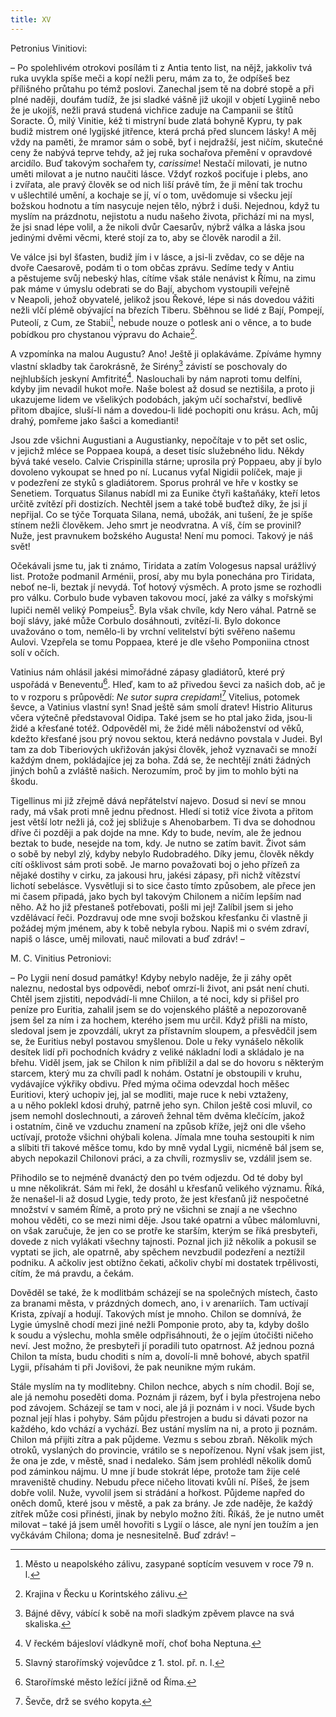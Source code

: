 ```yaml
---
title: XV
---
```


Petronius Vinitiovi:

– Po spolehlivém otrokovi posílám ti z Antia tento list, na nějž, jakkoliv tvá ruka uvykla spíše meči a kopí nežli peru, mám za to, že odpíšeš bez přílišného průtahu po témž poslovi. Zanechal jsem tě na dobré stopě a při plné naději, doufám tudíž, že jsi sladké vášně již ukojil v objetí Lygiině nebo že je ukojíš, nežli pravá studená vichřice zaduje na Campanii se štítů Soracte. Ó, milý Vinitie, kéž ti mistryní bude zlatá bohyně Kypru, ty pak budiž mistrem oné lygijské jitřence, která prchá před sluncem lásky! A měj vždy na paměti, že mramor sám o sobě, byť i nejdražší, jest ničím, skutečné ceny že nabývá teprve tehdy, až jej ruka sochařova přemění v opravdové arcidílo. Buď takovým sochařem ty, _carissime_! Nestačí milovati, je nutno uměti milovat a je nutno naučiti lásce. Vždyť rozkoš pociťuje i plebs, ano i zvířata, ale pravý člověk se od nich liší právě tím, že ji mění tak trochu v ušlechtilé umění, a kochaje se jí, ví o tom, uvědomuje si všecku její božskou hodnotu a tím nasycuje nejen tělo, nýbrž i duši. Nejednou, když tu myslím na prázdnotu, nejistotu a nudu našeho života, přichází mi na mysl, že jsi snad lépe volil, a že nikoli dvůr Caesarův, nýbrž válka a láska jsou jedinými dvěmi věcmi, které stojí za to, aby se člověk narodil a žil.

Ve válce jsi byl šťasten, budiž jím i v lásce, a jsi-li zvědav, co se děje na dvoře Caesarově, podám ti o tom občas zprávu. Sedíme tedy v Antiu a pěstujeme svůj nebeský hlas, cítíme však stále nenávist k Římu, na zimu pak máme v úmyslu odebrati se do Bají, abychom vystoupili veřejně v Neapoli, jehož obyvatelé, jelikož jsou Řekové, lépe si nás dovedou vážiti nežli vlčí plémě obývající na březích Tiberu. Sběhnou se lidé z Bají, Pompejí, Puteolí, z Cum, ze Stabií[^264], nebude nouze o potlesk ani o věnce, a to bude pobídkou pro chystanou výpravu do Achaie[^265].

A vzpomínka na malou Augustu? Ano! Ještě ji oplakáváme. Zpíváme hymny vlastní skladby tak čarokrásně, že Sirény[^266] závistí se poschovaly do nejhlubších jeskyní Amfitrité[^267]. Naslouchali by nám naproti tomu delfíni, kdyby jim nevadil hukot moře. Naše bolest až dosud se neztišila, a proto ji ukazujeme lidem ve všelikých podobách, jakým učí sochařství, bedlivě přitom dbajíce, sluší-li nám a dovedou-li lidé pochopiti onu krásu. Ach, můj drahý, pomřeme jako šašci a komedianti!

Jsou zde všichni Augustiani a Augustianky, nepočítaje v to pět set oslic, v jejichž mléce se Poppaea koupá, a deset tisíc služebného lidu. Někdy bývá také veselo. Calvie Crispinilla stárne; uprosila prý Poppaeu, aby jí bylo dovoleno vykoupat se hned po ní. Lucanus vyťal Nigidii políček, maje ji v podezření ze styků s gladiátorem. Sporus prohrál ve hře v kostky se Senetiem. Torquatus Silanus nabídl mi za Eunike čtyři kaštaňáky, kteří letos určitě zvítězí při dostizích. Nechtěl jsem a také tobě buďtež díky, že jsi jí nepřijal. Co se týče Torquata Silana, nemá, ubožák, ani tušení, že je spíše stínem nežli člověkem. Jeho smrt je neodvratna. A víš, čím se provinil? Nuže, jest pravnukem božského Augusta! Není mu pomoci. Takový je náš svět!

Očekávali jsme tu, jak ti známo, Tiridata a zatím Vologesus napsal urážlivý list. Protože podmanil Arménii, prosí, aby mu byla ponechána pro Tiridata, neboť ne-li, beztak jí nevydá. Toť hotový výsměch. A proto jsme se rozhodli pro válku. Corbulo bude vybaven takovou mocí, jaké za války s mořskými lupiči neměl veliký Pompeius[^268]. Byla však chvíle, kdy Nero váhal. Patrně se bojí slávy, jaké může Corbulo dosáhnouti, zvítězí-li. Bylo dokonce uvažováno o tom, nemělo-li by vrchní velitelství býti svěřeno našemu Aulovi. Vzepřela se tomu Poppaea, které je dle všeho Pomponiina ctnost solí v očích.

Vatinius nám ohlásil jakési mimořádné zápasy gladiátorů, které prý uspořádá v Beneventu[^269]. Hleď, kam to až přivedou ševci za našich dob, ač je to v rozporu s průpovědí: _Ne sutor supra crepidam_![^270] Vitelius, potomek ševce, a Vatinius vlastní syn! Snad ještě sám smolí dratev! Histrio Aliturus včera výtečně představoval Oidipa. Také jsem se ho ptal jako žida, jsou-li židé a křesťané totéž. Odpověděl mi, že židé měli náboženství od věků, kdežto křesťané jsou prý novou sektou, která nedávno povstala v Judei. Byl tam za dob Tiberiových ukřižován jakýsi člověk, jehož vyznavači se množí každým dnem, pokládajíce jej za boha. Zdá se, že nechtějí znáti žádných jiných bohů a zvláště našich. Nerozumím, proč by jim to mohlo býti na škodu.

Tigellinus mi již zřejmě dává nepřátelství najevo. Dosud si neví se mnou rady, má však proti mně jednu přednost. Hledí si totiž více života a přitom jest větší lotr nežli já, což jej sbližuje s Ahenobarbem. Ti dva se dohodnou dříve či později a pak dojde na mne. Kdy to bude, nevím, ale že jednou beztak to bude, nesejde na tom, kdy. Je nutno se zatím bavit. Život sám o sobě by nebyl zlý, kdyby nebylo Rudobradého. Díky jemu, člověk někdy cítí ošklivost sám proti sobě. Je marno považovati boj o jeho přízeň za nějaké dostihy v cirku, za jakousi hru, jakési zápasy, při nichž vítězství lichotí sebelásce. Vysvětluji si to sice často tímto způsobem, ale přece jen mi časem připadá, jako bych byl takovým Chilonem a ničím lepším nad něho. Až ho již přestaneš potřebovati, pošli mi jej! Zalíbil jsem si jeho vzdělávací řeči. Pozdravuj ode mne svoji božskou křesťanku či vlastně ji požádej mým jménem, aby k tobě nebyla rybou. Napiš mi o svém zdraví, napiš o lásce, uměj milovati, nauč milovati a buď zdráv! –

  

M. C. Vinitius Petroniovi:

– Po Lygii není dosud památky! Kdyby nebylo naděje, že ji záhy opět naleznu, nedostal bys odpovědi, neboť omrzí-li život, ani psát není chuti. Chtěl jsem zjistiti, nepodvádí-li mne Chiilon, a té noci, kdy si přišel pro peníze pro Euritia, zahalil jsem se do vojenského pláště a nepozorovaně jsem šel za ním i za hochem, kterého jsem mu určil. Když přišli na místo, sledoval jsem je zpovzdálí, ukryt za přístavním sloupem, a přesvědčil jsem se, že Euritius nebyl postavou smyšlenou. Dole u řeky vynášelo několik desítek lidí při pochodních kvádry z veliké nákladní lodi a skládalo je na břehu. Viděl jsem, jak se Chilon k nim přiblížil a dal se do hovoru s některým starcem, který mu za chvíli padl k nohám. Ostatní je obstoupili v kruhu, vydávajíce výkřiky obdivu. Před mýma očima odevzdal hoch měšec Euritiovi, který uchopiv jej, jal se modliti, maje ruce k nebi vztaženy, a u něho poklekl kdosi druhý, patrně jeho syn. Chilon ještě cosi mluvil, co jsem nemohl doslechnouti, a zároveň žehnal těm dvěma klečícím, jakož i ostatním, čině ve vzduchu znamení na způsob kříže, jejž oni dle všeho uctívají, protože všichni ohýbali kolena. Jímala mne touha sestoupiti k nim a slíbiti tři takové měšce tomu, kdo by mně vydal Lygii, nicméně bál jsem se, abych nepokazil Chilonovi práci, a za chvíli, rozmysliv se, vzdálil jsem se.

Přihodilo se to nejméně dvanáctý den po tvém odjezdu. Od té doby byl u mne několikrát. Sám mi řekl, že dosáhl u křesťanů velikého významu. Říká, že nenašel-li až dosud Lygie, tedy proto, že jest křesťanů již nespočetné množství v samém Římě, a proto prý ne všichni se znají a ne všechno mohou věděti, co se mezi nimi děje. Jsou také opatrni a vůbec málomluvni, on však zaručuje, že jen co se protře ke starším, kterým se říká presbyteři, dovede z nich vylákati všechny tajnosti. Poznal jich již několik a pokusil se vyptati se jich, ale opatrně, aby spěchem nevzbudil podezření a neztížil podniku. A ačkoliv jest obtížno čekati, ačkoliv chybí mi dostatek trpělivosti, cítím, že má pravdu, a čekám.

Dověděl se také, že k modlitbám scházejí se na společných místech, často za branami města, v prázdných domech, ano, i v arenariích. Tam uctívají Krista, zpívají a hodují. Takových míst je mnoho. Chilon se domnívá, že Lygie úmyslně chodí mezi jiné nežli Pomponie proto, aby ta, kdyby došlo k soudu a výslechu, mohla směle odpřisáhnouti, že o jejím útočišti ničeho neví. Jest možno, že presbyteři jí poradili tuto opatrnost. Až jednou pozná Chilon ta místa, budu choditi s ním a, dovolí-li mně bohové, abych spatřil Lygii, přísahám ti při Jovišovi, že pak neunikne mým rukám.

Stále myslím na ty modlitebny. Chilon nechce, abych s ním chodil. Bojí se, ale já nemohu poseděti doma. Poznám ji rázem, byť i byla přestrojena nebo pod závojem. Scházejí se tam v noci, ale já ji poznám i v noci. Všude bych poznal její hlas i pohyby. Sám půjdu přestrojen a budu si dávati pozor na každého, kdo vchází a vychází. Bez ustání myslím na ni, a proto ji poznám. Chilon má přijíti zítra a pak půjdeme. Vezmu s sebou zbraň. Několik mých otroků, vyslaných do provincie, vrátilo se s nepořízenou. Nyní však jsem jist, že ona je zde, v městě, snad i nedaleko. Sám jsem prohlédl několik domů pod záminkou nájmu. U mne jí bude stokrát lépe, protože tam žije celé mraveniště chudiny. Nebudu přece ničeho litovati kvůli ní. Píšeš, že jsem dobře volil. Nuže, vyvolil jsem si strádání a hořkost. Půjdeme napřed do oněch domů, které jsou v městě, a pak za brány. Je zde naděje, že každý zítřek může cosi přinésti, jinak by nebylo možno žíti. Říkáš, že je nutno umět milovat – také já jsem uměl hovořiti s Lygií o lásce, ale nyní jen toužím a jen vyčkávám Chilona; doma je nesnesitelně. Buď zdráv! –

[^264]: Město u neapolského zálivu, zasypané soptícím vesuvem v roce 79 n. l.

[^265]: Krajina v Řecku u Korintského zálivu.

[^266]: Bájné děvy, vábící k sobě na moři sladkým zpěvem plavce na svá skaliska.

[^267]: V řeckém bájesloví vládkyně moří, choť boha Neptuna.

[^268]: Slavný starořímský vojevůdce z 1. stol. př. n. l.

[^269]: Starořímské město ležící jižně od Říma.

[^270]: Ševče, drž se svého kopyta.
